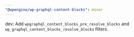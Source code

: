 ```yaml
---
"@wpengine/wp-graphql-content-blocks": minor
---
```


dev: Add `wpgraphql_content_blocks_pre_resolve_blocks` and `wp_graphql_content_blocks_resolve_blocks` filters.
